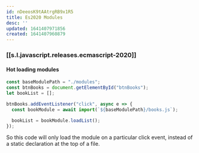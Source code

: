 ```yaml
---
id: nDeeosK9tAAtrgRB9x1R5
title: Es2020 Modules
desc: ''
updated: 1641407971856
created: 1641407960879
---
```


### [[s.l.javascript.releases.ecmascript-2020]]

#### Hot loading modules

```js
const baseModulePath = "./modules";
const btnBooks = document.getElementById("btnBooks");
let bookList = [];

btnBooks.addEventListener("click", async e => {
  const bookModule = await import(`${baseModulePath}/books.js`);

  bookList = bookModule.loadList();
});
```

So this code will only load the module on a particular click event, instead of a static declaration at the top of a file.
